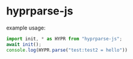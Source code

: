# hyprparse-js

example usage:
```js
import init, * as HYPR from "hyprparse-js";
await init();
console.log(HYPR.parse("test:test2 = hello"))
```
